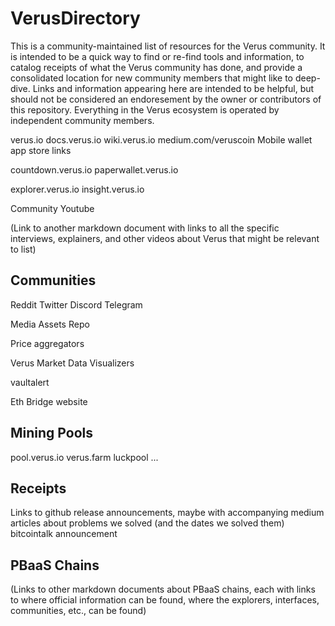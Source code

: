 # VerusDirectory
This is a community-maintained list of resources for the Verus community. It is intended to be a quick way to find or re-find tools and information, to catalog receipts of what the Verus community has done, and provide a consolidated location for new community members that might like to deep-dive. Links and information appearing here are intended to be helpful, but should not be considered an endoresement by the owner or contributors of this repository. Everything in the Verus ecosystem is operated by independent community members.


verus.io
docs.verus.io
wiki.verus.io
medium.com/veruscoin
Mobile wallet app store links

countdown.verus.io
paperwallet.verus.io

explorer.verus.io
insight.verus.io

Community Youtube

(Link to another markdown document with links to all the specific interviews, explainers, and other videos about Verus that might be relevant to list)

## Communities
Reddit
Twitter
Discord
Telegram

Media Assets Repo

Price aggregators


Verus Market Data Visualizers


vaultalert

Eth Bridge website


## Mining Pools
pool.verus.io
verus.farm
luckpool
...

## Receipts
Links to github release announcements, maybe with accompanying medium articles about problems we solved (and the dates we solved them)
bitcointalk announcement


## PBaaS Chains
(Links to other markdown documents about PBaaS chains, each with links to where official information can be found, where the explorers, interfaces, communities, etc., can be found)
